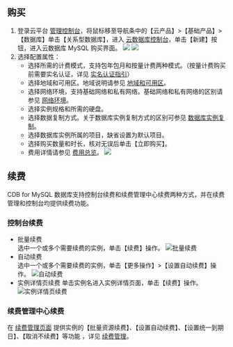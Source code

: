 ## 购买

1. 登录云平台 [管理控制台][1]，将鼠标移至导航条中的【云产品】>【基础产品】>【数据库】单击【关系型数据库】，进入 [云数据库控制台][2]，单击【新建】按钮，进入云数据库 MySQL 购买界面。
![][image-1]
![][image-2]
2. 选择配置属性：       
	* 选择所需的计费模式，支持包年包月和按量计费两种模式。（按量计费购买前需要实名认证，详见 <a href="http://tce.fsphere.cn/document/product/378/3629" target="_blank">实名认证指引</a>）
	* 选择地域和可用区。地域说明请参见 <a href="http://tce.fsphere.cn/document/product/236/8458" target="_blank">地域和可用区</a>。
	* 选择网络环境，支持基础网络和私有网络。基础网络和私有网络的区别请参见 <a href="http://tce.fsphere.cn/document/product/213/5227" target="_blank">网络环境</a>。
	* 选择实例规格和所需的硬盘。
	* 选择数据复制方式。关于数据库实例复制方式的区别可参见 <a href="http://tce.fsphere.cn/document/product/236/7913" target="_blank">数据库实例复制</a>。
	* 选择数据库实例所属的项目，缺省设置为默认项目。
	* 选择购买数量和时长，核对无误后单击【立即购买】。
	* 费用详情请参见 <a href="http://tce.fsphere.cn/document/product/236/5158" target="_blank">费用总览</a>。
![][image-3]

## 续费
CDB for MySQL 数据库支持控制台续费和续费管理中心续费两种方式，并在续费管理和控制台均提供续费功能。

### 控制台续费
* 批量续费  
选中一个或多个需要续费的实例，单击【续费】操作。
 ![批量续费][image-4]
* 自动续费  
选中一个或多个需要续费的实例，单击【更多操作】>【设置自动续费】操作。
![自动续费][image-5]
* 实例详情页续费
单击实例名进入实例详情页面，单击【续费】操作。
![实例详情页续费][image-6]

### 续费管理中心续费
 在 <a href="http://console.tce.fsphere.cn/account/renewal" target="_blank">续费管理页面</a> 提供实例的【批量资源续费】、【设置自动续费】、【设置统一到期日】、【取消不续费】等功能 ，详见 <a href="http://tce.fsphere.cn/document/product/555/7454" target="_blank">续费管理</a>。

[1]:	http://console.tce.fsphere.cn/
[2]:	http://console.tce.fsphere.cn/cdb
[3]:	http://tce.fsphere.cn/document/product/378/3629
[4]:	http://tce.fsphere.cn/document/product/236/8458
[5]:    http://tce.fsphere.cn/document/product/213/5227
[6]:    http://tce.fsphere.cn/document/product/236/7913


[image-1]:  http://imgcache.tce.fsphere.cn/static/mc.qcloudimg.com/static/img/c5a7e2e50a04631d861d899c1e71598b/step1.png
[image-2]:  http://imgcache.tce.fsphere.cn/static/mc.qcloudimg.com/static/img/c8d25b4002230535f28dbc59ae58318b/step2.png
[image-3]:  http://imgcache.tce.fsphere.cn/static/mc.qcloudimg.com/static/img/876e8649c8f1b41fe792fd86e08d993a/step3.png
[image-4]:	http://imgcache.tce.fsphere.cn/static/mc.qcloudimg.com/static/img/745bffd1e06ffd5e7c7bb8f87766050b/step4.png
[image-5]:	http://imgcache.tce.fsphere.cn/static/mc.qcloudimg.com/static/img/1f4c68979c718e4a75734ca91f37c4ac/step5.png
[image-6]:	http://imgcache.tce.fsphere.cn/static/mc.qcloudimg.com/static/img/a4403f63257ebe96b62867f22417d356/step6.png
